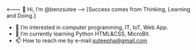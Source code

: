<--- 👋 Hi, I’m @benzsutee -->
[Success comes from Thinking, Learning and Doing.]

- 👀 I’m interested in computer programming, IT, IoT, Web App.
- 🌱 I’m currently learning Python HTML&CSS, MicroBit.
- 📫 How to reach me by e-mail:suteepha@gmail.com

<!---
benzsutee/benzsutee is a ✨ special ✨ repository because its `README.md` (this file) appears on your GitHub profile.
You can click the Preview link to take a look at your changes.
--->
